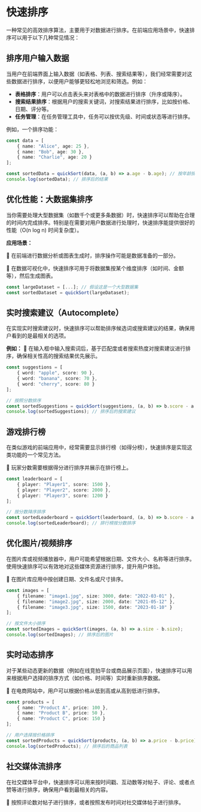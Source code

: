 # **快速排序**
一种常见的高效排序算法，主要用于对数据进行排序。在前端应用场景中，快速排序可以用于以下几种常见情况：

## **排序用户输入数据**
   当用户在前端界面上输入数据（如表格、列表、搜索结果等），我们经常需要对这些数据进行排序，以便用户能够更轻松地浏览和筛选。例如：

   - **表格排序**：用户可以点击表头来对表格中的数据进行排序（升序或降序）。
   - **搜索结果排序**：根据用户的搜索关键词，对搜索结果进行排序，比如按价格、日期、评分等。
   - **任务管理**：在任务管理工具中，任务可以按优先级、时间或状态等进行排序。

   例如，一个排序功能：

   ```ts
   const data = [
       { name: "Alice", age: 25 },
       { name: "Bob", age: 30 },
       { name: "Charlie", age: 20 }
   ];

   const sortedData = quickSort(data, (a, b) => a.age - b.age); // 按年龄排序
   console.log(sortedData); // 排序后的结果
   ```

## **优化性能：大数据集排序**
   当你需要处理大型数据集（如数千个或更多条数据）时，快速排序可以帮助在合理的时间内完成排序。特别是在需要对用户数据进行处理时，快速排序能提供很好的性能（O(n log n) 时间复杂度）。

   **应用场景：**

   🔶 在前端进行数据分析或图表生成时，排序操作可能是数据准备的一部分。

   🔶 在数据可视化中，快速排序可用于将数据集按某个维度排序（如时间、金额等），然后生成图表。

   ```ts
   const largeDataset = [...]; // 假设这是一个大型数据集
   const sortedDataset = quickSort(largeDataset);
   ```

## **实时搜索建议（Autocomplete）**
   在实现实时搜索建议时，快速排序可以帮助排序候选词或搜索建议的结果，确保用户看到的是最相关的选项。

   **例如：**
   🔶 在输入框中输入搜索词后，基于匹配度或者搜索热度对搜索建议进行排序，确保相关性高的搜索结果优先展示。
   
   ```ts
   const suggestions = [
       { word: "apple", score: 90 },
       { word: "banana", score: 70 },
       { word: "cherry", score: 80 }
   ];

   // 按照分数排序
   const sortedSuggestions = quickSort(suggestions, (a, b) => b.score - a.score);
   console.log(sortedSuggestions); // 排序后的搜索建议
   ```

## **游戏排行榜**
   在类似游戏的前端应用中，经常需要显示排行榜（如得分榜），快速排序是实现这类功能的一个常见方法。

     
   🔶 玩家分数需要根据得分进行排序并展示在排行榜上。
   
   ```ts
   const leaderboard = [
       { player: "Player1", score: 1500 },
       { player: "Player2", score: 2000 },
       { player: "Player3", score: 1200 }
   ];

   // 按分数降序排序
   const sortedLeaderboard = quickSort(leaderboard, (a, b) => b.score - a.score);
   console.log(sortedLeaderboard); // 排行榜按分数排序
   ```

## **优化图片/视频排序**
   在图片库或视频播放器中，用户可能希望根据日期、文件大小、名称等进行排序。使用快速排序可以有效地对这些媒体资源进行排序，提升用户体验。

     
   🔶 在图片库应用中按创建日期、文件名或尺寸排序。
   
   ```ts
   const images = [
       { filename: "image1.jpg", size: 3000, date: "2022-03-01" },
       { filename: "image2.jpg", size: 2000, date: "2021-05-12" },
       { filename: "image3.jpg", size: 1500, date: "2023-01-10" }
   ];

   // 按文件大小排序
   const sortedImages = quickSort(images, (a, b) => a.size - b.size);
   console.log(sortedImages); // 排序后的图片
   ```

## **实时动态排序**
   对于某些动态更新的数据（例如在线竞拍平台或商品展示页面），快速排序可以用来根据用户选择的排序方式（如价格、时间等）实时重新排序数据。

     
   🔶 在电商网站中，用户可以根据价格从低到高或从高到低进行排序。
   
   ```ts
   const products = [
       { name: "Product A", price: 100 },
       { name: "Product B", price: 50 },
       { name: "Product C", price: 150 }
   ];

   // 用户选择按价格排序
   const sortedProducts = quickSort(products, (a, b) => a.price - b.price);
   console.log(sortedProducts); // 排序后的商品列表
   ```

## **社交媒体流排序**
   在社交媒体平台中，快速排序可以用来按时间戳、互动数等对帖子、评论、或者点赞等进行排序，确保用户看到最相关的内容。

     
   🔶 按照评论数对帖子进行排序，或者按照发布时间对社交媒体帖子进行排序。
